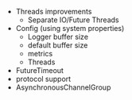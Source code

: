 * Threads improvements
  * Separate IO/Future Threads
* Config (using system properties)
  * Logger buffer size
  * default buffer size
  * metrics
  * Threads
* FutureTimeout
* protocol support
* AsynchronousChannelGroup 
